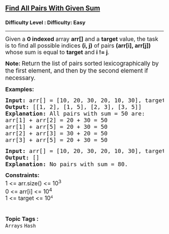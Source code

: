 <h2><a href="https://www.geeksforgeeks.org/problems/find-all-pairs-with-given-sum/1?page=2&category=Arrays&status=unsolved,attempted&sortBy=accuracy">Find All Pairs With Given Sum</a></h2><h3>Difficulty Level : Difficulty: Easy</h3><hr><div class="problems_problem_content__Xm_eO"><p><span style="font-size: 18px;">Given a <strong>0 indexed</strong> array <strong>arr[]</strong> and a <strong>target</strong> value, the task is to find all possible indices <strong>(i, j)</strong> of pairs <strong>(arr[i], arr[j])</strong> whose sum is equal to <strong>target</strong> and <strong>i != j</strong>.</span></p>
<p><span style="font-size: 18px;"><strong>Note:&nbsp;</strong></span><span style="font-size: 14pt;">Return the list of pairs sorted lexicographically by the first element, and then by the second element if necessary.</span></p>
<p><strong style="font-size: 18px;">Examples:</strong></p>
<pre><span style="font-size: 18px;"><strong>Input: </strong></span><span style="font-size: 18px;">arr[] = [10, 20, 30, 20, 10, 30], target = 50 </span><span style="font-size: 18px;">
<strong>Output: </strong>[[1, 2], [1, 5], [2, 3], [3, 5]]<strong>
Explanation: </strong></span><span style="font-size: 18px;">All pairs with sum = 50 are:<br></span><span style="font-size: 18px;">arr[1] + arr[2] = 20 + 30 = 50 </span><br><span style="font-size: 18px;">arr[1] + arr[5] = 20 + 30 = 50 </span><br><span style="font-size: 18px;">arr[2] + arr[3] = 30 + 20 = 50 </span><br><span style="font-size: 18px;">arr[3] + arr[5] = 20 + 30 = 50</span></pre>
<pre><span style="font-size: 18px;"><strong>Input: </strong></span><span style="font-size: 18px;">arr[] = [10, 20, 30, 20, 10, 30], target = 80 </span><span style="font-size: 18px;">
<strong>Output: </strong>[]<strong>
Explanation: </strong></span><span style="font-size: 18px;">No pairs with sum = 80.</span></pre>
<p><span style="font-size: 18px;"><strong>Constraints:<br></strong>1 &lt;= arr.size() &lt;= 10<sup>3</sup><strong><br></strong></span><span style="font-size: 18px;">0 &lt;= arr[i] </span><span style="font-size: 18px;">&lt;= 10<sup>4<br></sup></span><span style="font-size: 18px;">1 &lt;= target &lt;= 10</span><sup>4</sup></p></div><br><p><span style=font-size:18px><strong>Topic Tags : </strong><br><code>Arrays</code>&nbsp;<code>Hash</code>&nbsp;